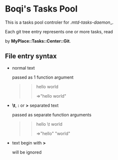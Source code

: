 Boqi's Tasks Pool 
=================

This is a tasks pool controler for _.mtd-tasks-daemon__.

Each git tree entry represents one or more tasks, read

by __MyPlace::Tasks::Center::Git__.


File entry syntax
-----------------

* normal text
  
  passed as 1 function argument

     >>hello world
     >>
     >>=>"hello world"
  
* __\t__, __:__ or __>__ separated text

  passed as separate function arguments
  
     >>hello \t world
     >>
     >>=>"hello" "world"

* text begin with __>__

  will be ignored


